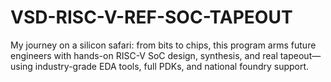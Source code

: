 # VSD-RISC-V-REF-SOC-TAPEOUT
My journey on a silicon safari: from bits to chips, this program arms future engineers with hands-on RISC-V SoC design, synthesis, and real tapeout—using industry-grade EDA tools, full PDKs, and national foundry support.
